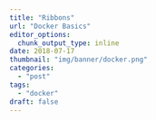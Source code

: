 ```yaml
---
title: "Ribbons"
url: "Docker Basics"
editor_options: 
  chunk_output_type: inline
date: 2018-07-17
thumbnail: "img/banner/docker.png"
categories:
  - "post"
tags: 
  - "docker"
draft: false
---
```


